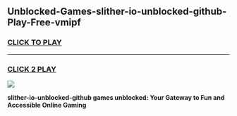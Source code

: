 
## Unblocked-Games-slither-io-unblocked-github-Play-Free-vmipf
<h3>
<a href="https://premium76.site?title=slither-io-unblocked-github&ref=23A">CLICK TO PLAY</a></h3>
<hr>

<h3>
<a href="https://premium76.site?title=slither-io-unblocked-github&ref=23A">CLICK 2 PLAY</a>
  
</h3>

<a href="https://premium76.site?title=slither-io-unblocked-github&ref=23A"><img src="https://clearcache.store/games.png"></a>


**slither-io-unblocked-github games unblocked: Your Gateway to Fun and Accessible Online Gaming**
